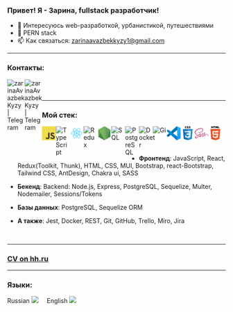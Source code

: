 ### Привет! Я - Зарина, fullstack разработчик!

- 👀 Интересуюсь web-разработкой, урбанистикой, путешествиями
- :space_invader: PERN stack
- 📫 Как связаться: zarinaavazbekkyzy1@gmail.com

---
### Контакты:

[<img align="left" alt="zarinaAvazbekKyzy | Telegram" width="40px" src="https://img.icons8.com/color/48/000000/linkedin-2--v1.png" />][linkedin]
[<img align="left" alt="zarinaAvazbekKyzy | Telegram" width="40px" src="https://img.icons8.com/fluency/48/000000/telegram-app.png" />][telegram]

<br/>
<br/>

---
### Мой стек:

[<img align="left" alt="JavaScript" width="32px" src="https://raw.githubusercontent.com/github/explore/80688e429a7d4ef2fca1e82350fe8e3517d3494d/topics/javascript/javascript.png" />][git]
[<img align="left" alt="TypeScript" width="32px" src="https://img.icons8.com/color/48/000000/typescript.png"/>][git]
[<img align="left" alt="React" width="32px" src="https://raw.githubusercontent.com/github/explore/80688e429a7d4ef2fca1e82350fe8e3517d3494d/topics/react/react.png" />][git]
[<img align="left" alt="Redux"  width="32px" src="https://img.icons8.com/color/48/000000/redux.png"/>][git]
[<img align="left" alt="Node.js" width="32px" src="https://raw.githubusercontent.com/github/explore/80688e429a7d4ef2fca1e82350fe8e3517d3494d/topics/nodejs/nodejs.png" />][git]
[<img align="left" alt="SQL" width="32px" src="https://img.icons8.com/color-glass/48/000000/sql.png"/>][git]
[<img align="left" alt="PostgreSQL" width="32px" src="https://img.icons8.com/color/50/000000/postgreesql.png"/>][git]
[<img align="left" alt="Docker" width="32px" src="https://img.icons8.com/color/48/000000/docker.png"/>][git]
[<img align="left" alt="Git" width="32px" src="https://img.icons8.com/color/48/000000/git.png"/>][git]
[<img align="left" alt="Visual Studio Code" width="32px" src="https://raw.githubusercontent.com/github/explore/80688e429a7d4ef2fca1e82350fe8e3517d3494d/topics/visual-studio-code/visual-studio-code.png" />][git]
[<img align="left" alt="CSS3" width="32px" src="https://raw.githubusercontent.com/github/explore/80688e429a7d4ef2fca1e82350fe8e3517d3494d/topics/css/css.png" />][git]
[<img align="left" alt="Sass" width="32px" src="https://raw.githubusercontent.com/github/explore/80688e429a7d4ef2fca1e82350fe8e3517d3494d/topics/sass/sass.png" />][git]
[<img align="left" alt="HTML5" width="32px" src="https://raw.githubusercontent.com/github/explore/80688e429a7d4ef2fca1e82350fe8e3517d3494d/topics/html/html.png" />][git]

<br/>
<br/>
<br/>

- **Фронтенд**: JavaScript, React, Redux(Toolkit, Thunk), HTML, CSS, MUI, Bootstrap, react-Bootstrap, Tailwind CSS, AntDesign, Chakra ui, SASS
- **Бекенд**: Backend: Node.js, Express, PostgreSQL, Sequelize, Multer, Nodemailer, Sessions/Tokens
- **Базы данных**: PostgreSQL, Sequelize ORM
- **A также**: Jest, Docker, REST, Git, GitHub, Trello, Miro, Jira

  <br/>
---
<h3><a name="hh" href="https://hh.ru/applicant/resumes/view?resume=80c8aad7ff0c8444a20039ed1f764746656e50">CV on hh.ru</a></h3>

---
### Языки:

<span>Russian <img src="https://img.icons8.com/emoji/48/000000/russia-emoji.png"/></span>&nbsp;&nbsp;&nbsp;&nbsp;
<span>English <img src="https://img.icons8.com/emoji/48/000000/united-kingdom-emoji.png"/></span>

[resumeHH]: https://hh.ru/applicant/resumes/view?resume=80c8aad7ff0c8444a20039ed1f764746656e50
[linkedin]: https://www.linkedin.com/in/zarina-avazbek-kyzy
[telegram]: https://t.me/zarinaAvazbekKyzy
[git]: https://github.com/ZarinaAvazbekKyzy
